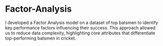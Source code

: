 # Factor-Analysis
I developed a Factor Analysis model on a dataset of top batsmen to identify key performance factors influencing their success. This approach allowed us to reduce data complexity, highlighting core attributes that differentiate top-performing batsmen in cricket.
